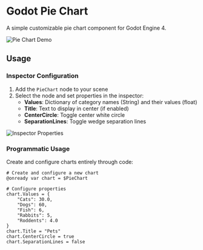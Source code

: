 # Godot Pie Chart

A simple customizable pie chart component for Godot Engine 4.

![Pie Chart Demo](https://i.imgur.com/1hulNsM.png)


## Usage

### Inspector Configuration 
1. Add the `PieChart` node to your scene
2. Select the node and set properties in the inspector:
   - **Values**: Dictionary of category names (String) and their values (float)
   - **Title**: Text to display in center (if enabled)
   - **CenterCircle**: Toggle center white circle
   - **SeparationLines**: Toggle wedge separation lines

![Inspector Properties](https://i.imgur.com/nZRtjU8.png)

### Programmatic Usage
Create and configure charts entirely through code:

```gdscript
# Create and configure a new chart
@onready var chart = $PieChart

# Configure properties
chart.Values = {
	"Cats": 30.0,
	"Dogs": 60,
	"Fish": 6,
	"Rabbits": 5,
	"Roddents": 4.0
}
chart.Title = "Pets"
chart.CenterCircle = true
chart.SeparationLines = false
